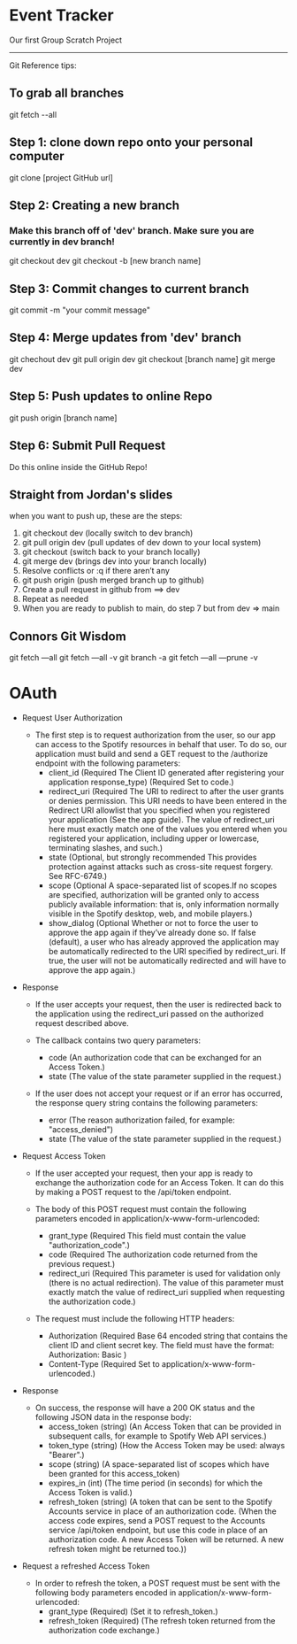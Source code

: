 # Event Tracker

Our first Group Scratch Project

---

Git Reference tips:

## To grab all branches

git fetch --all

## Step 1: clone down repo onto your personal computer

git clone [project GitHub url]

## Step 2: Creating a new branch

### Make this branch off of 'dev' branch. Make sure you are currently in dev branch!

git checkout dev
git checkout -b [new branch name]

## Step 3: Commit changes to current branch

git commit -m "your commit message"

## Step 4: Merge updates from 'dev' branch

git chechout dev
git pull origin dev
git checkout [branch name]
git merge dev

## Step 5: Push updates to online Repo

git push origin [branch name]

## Step 6: Submit Pull Request

Do this online inside the GitHub Repo!

## Straight from Jordan's slides

when you want to push up, these are the steps:

1. git checkout dev (locally switch to dev branch)
2. git pull origin dev (pull updates of dev down to your local system)
3. git checkout <your branch> (switch back to your branch locally)
4. git merge dev (brings dev into your branch locally)
5. Resolve conflicts or :q if there aren’t any
6. git push origin <your branch> (push merged branch up to github)
7. Create a pull request in github from <your branch> ==> dev
8. Repeat as needed
9. When you are ready to publish to main, do step 7 but from dev => main

## Connors Git Wisdom
git fetch —all
git fetch —all -v
git branch -a
git fetch —all —prune -v

# OAuth
- Request User Authorization

    - The first step is to request authorization from the user, so our app can access to the Spotify resources in behalf that user. To do so, our application must build and send a GET request to the /authorize endpoint with the following parameters:
        - client_id	(Required The Client ID generated after registering your application response_type)	(Required Set to code.)
        - redirect_uri	(Required The URI to redirect to after the user grants or denies permission. This URI needs to have been entered in the Redirect URI allowlist that you specified when you registered your application (See the app guide). The value of redirect_uri here must exactly match one of the values you entered when you registered your application, including upper or lowercase, terminating slashes, and such.)
        - state	(Optional, but strongly recommended This provides protection against attacks such as cross-site request forgery. See RFC-6749.)
        - scope	(Optional A space-separated list of scopes.If no scopes are specified, authorization will be granted only to access publicly available information: that is, only information normally visible in the Spotify desktop, web, and mobile players.)
        - show_dialog	(Optional Whether or not to force the user to approve the app again if they’ve already done so. If false (default), a user who has already approved the application may be automatically redirected to the URI specified by redirect_uri. If true, the user will not be automatically redirected and will have to approve the app again.)


- Response

    - If the user accepts your request, then the user is redirected back to the application using the redirect_uri passed on the authorized request described above.

    - The callback contains two query parameters:
        - code	(An authorization code that can be exchanged for an Access Token.)
        - state	(The value of the state parameter supplied in the request.)

    - If the user does not accept your request or if an error has occurred, the response query string contains the following parameters:
        - error	(The reason authorization failed, for example: "access_denied")
        - state	(The value of the state parameter supplied in the request.)

- Request Access Token
    - If the user accepted your request, then your app is ready to exchange the authorization code for an Access Token. It can do this by making a POST request to the /api/token endpoint.

    - The body of this POST request must contain the following parameters encoded in application/x-www-form-urlencoded: 
        - grant_type	(Required This field must contain the value "authorization_code".)
        - code	(Required The authorization code returned from the previous request.)
        - redirect_uri	(Required This parameter is used for validation only (there is no actual redirection). The value of this parameter must exactly match the value of redirect_uri supplied when requesting the authorization code.)

    - The request must include the following HTTP headers:
        - Authorization	(Required Base 64 encoded string that contains the client ID and client secret key. The field must have the format: Authorization: Basic <base64 encoded client_id:client_secret>)
        - Content-Type	(Required Set to application/x-www-form-urlencoded.)

- Response
    - On success, the response will have a 200 OK status and the following JSON data in the response body:
        - access_token	(string)	(An Access Token that can be provided in subsequent calls, for example to Spotify Web API services.)
        - token_type	(string)	(How the Access Token may be used: always "Bearer".)
        - scope	(string)	(A space-separated list of scopes which have been granted for this access_token)
        - expires_in	(int)	(The time period (in seconds) for which the Access Token is valid.)
        - refresh_token	(string)	(A token that can be sent to the Spotify Accounts service in place of an authorization code. (When the access code expires, send a POST request to the Accounts service /api/token endpoint, but use this code in place of an authorization code. A new Access Token will be returned. A new refresh token might be returned too.))

- Request a refreshed Access Token
    - In order to refresh the token, a POST request must be sent with the following body parameters encoded in application/x-www-form-urlencoded:
        - grant_type	(Required) (Set it to refresh_token.)
        - refresh_token	(Required) (The refresh token returned from the authorization code exchange.)